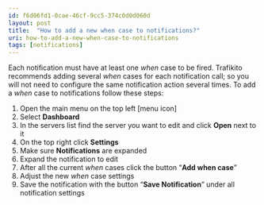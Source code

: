 ```yaml
---
id: f6d06fd1-0cae-46cf-9cc5-374c0d0d060d
layout: post
title:  "How to add a new when case to notifications?"
uri: how-to-add-a-new-when-case-to-notifications
tags: [notifications]
---
```


Each notification must have at least one _when_ case to be fired. Trafikito recommends adding several _when_ cases for each notification call; so you will not need to configure the same notification action several times. To add a _when_ case to notifications follow these steps:

<!-- more -->

1.  Open the main menu on the top left \[menu icon\]
2.  Select **Dashboard**
3.  In the servers list find the server you want to edit and click **Open** next to it
4.  On the top right click **Settings**
5.  Make sure **Notifications** are expanded
6.  Expand the notification to edit
7.  After all the current _when_ cases click the button “**Add when case**”
8.  Adjust the new _when_ case settings
9.  Save the notification with the button “**Save Notification**” under all notification settings

